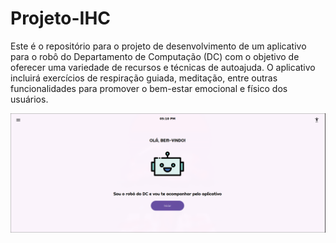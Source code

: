 # Projeto-IHC
Este é o repositório para o projeto de desenvolvimento de um aplicativo para o robô do Departamento de Computação (DC) com o objetivo de oferecer uma variedade de recursos e técnicas de autoajuda. O aplicativo incluirá exercícios de respiração guiada, meditação, entre outras funcionalidades para promover o bem-estar emocional e físico dos usuários.

![Tela INICIAL](assets/TelaInicial.png)

